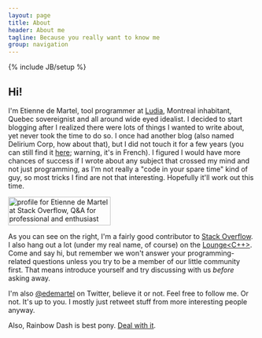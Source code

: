 ```yaml
---
layout: page
title: About
header: About me
tagline: Because you really want to know me
group: navigation
---
```

{% include JB/setup %}

## Hi! 

I'm Etienne de Martel, tool programmer at [Ludia](http://ludia.com/), Montreal inhabitant, Quebec sovereignist and all around wide eyed idealist. I decided to start blogging after I realized there were lots of things I wanted to write about, yet never took the time to do so. I once had another blog (also named Delirium Corp, how about that), but I did not touch it for a few years (you can still find it [here](http://deliriumcorp.blogspot.com/); warning, it's in French). I figured I would have more chances of success if I wrote about any subject that crossed my mind and not just programming, as I'm not really a "code in your spare time" kind of guy, so most tricks I find are not that interesting. Hopefully it'll work out this time.

<div class="sidebar">
	<a href="http://stackoverflow.com/users/71141/etienne-de-martel">
		<img src="http://stackoverflow.com/users/flair/71141.png?theme=dark" width="208" height="58" alt="profile for Etienne de Martel at Stack Overflow, Q&amp;A for professional and enthusiast programmers" title="profile for Etienne de Martel at Stack Overflow, Q&amp;A for professional and enthusiast programmers">
	</a>
</div>

As you can see on the right, I'm a fairly good contributor to [Stack Overflow](http://stackoverflow.com/). I also hang out a lot (under my real name, of course) on the [Lounge&lt;C++&gt;](http://chat.stackoverflow.com/rooms/10/loungec). Come and say hi, but remember we won't answer your programming-related questions unless you try to be a member of our little community first. That means introduce yourself and try discussing with us _before_ asking away.

I'm also [@edemartel](http://twitter.com/edemartel) on Twitter, believe it or not. Feel free to follow me. Or not. It's up to you. I mostly just retweet stuff from more interesting people anyway.

Also, Rainbow Dash is best pony. [Deal with it](http://www.youtube.com/watch?v=omFG-MHqWw4).